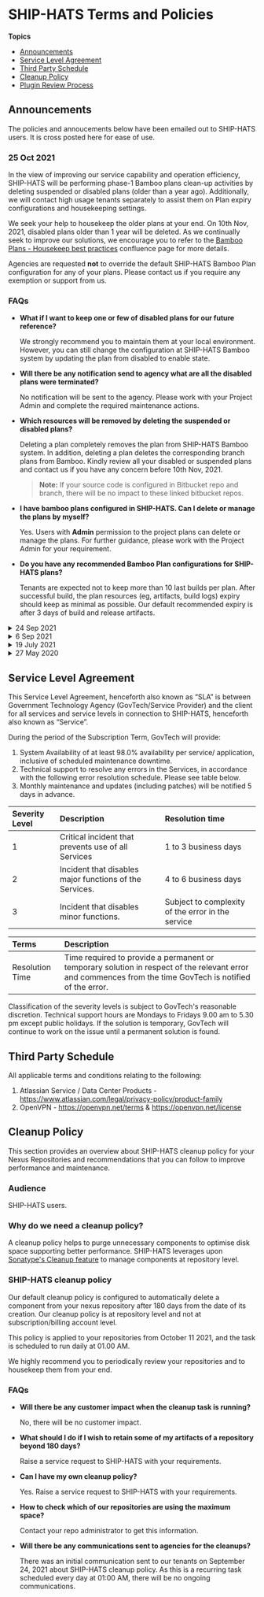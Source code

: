 # SHIP-HATS Terms and Policies

**Topics**
- [Announcements](#announcements)
- [Service Level Agreement](#service-level-agreement)
- [Third Party Schedule](#third-party-schedule)
- [Cleanup Policy](#cleanup-policy)
- [Plugin Review Process]()

## Announcements

The policies and annoucements below have been emailed out to SHIP-HATS users. It is cross posted here for ease of use.

### 25 Oct 2021

In the view of improving our service capability and operation efficiency, SHIP-HATS will be performing phase-1 Bamboo plans clean-up activities by deleting suspended or disabled plans (older than a year ago). Additionally,  we will contact high usage tenants separately to assist them on Plan expiry configurations and housekeeping settings.

We seek your help to housekeep the older plans at your end. On 10th Nov, 2021, disabled plans older than 1 year will be deleted.  As we continually seek to improve our solutions, we encourage you to refer to the [Bamboo Plans - Housekeep best practices](https://confluence.ship.gov.sg/display/SHIP/Bamboo+clean+up+and+best+practices) confluence page for more details.   

Agencies are requested **not** to override the default SHIP-HATS Bamboo Plan configuration for any of your plans. Please contact us if you require any exemption or support from us.  


### FAQs
- **What if I want to keep one or few of disabled plans for our future reference?**

  We strongly recommend you to maintain them at your local environment. However, you can still change the configuration at SHIP-HATS Bamboo system by updating the plan from disabled to enable state.

- **Will there be any notification send to agency what are all the disabled plans were terminated?**

  No notification will be sent to the agency. Please work with your Project Admin and complete the required maintenance actions.

- **Which resources will be removed by deleting the suspended or disabled plans?**
  
  Deleting a plan completely removes the plan from SHIP-HATS Bamboo system. In addition, deleting a plan deletes the corresponding branch plans from Bamboo. Kindly review all your disabled or suspended plans and contact us if you have any concern before 10th Nov, 2021.
  
  >**Note:** If your source code is configured in Bitbucket repo and branch, there will be no impact to these linked bitbucket repos.

- **I have bamboo plans configured in SHIP-HATS. Can I delete or manage the plans by myself?**

  Yes. Users with **Admin** permission to the project plans can delete or manage the plans. For further guidance, please work with the Project Admin for your requirement.

- **Do you have any recommended Bamboo Plan configurations for SHIP-HATS plans?**
  
  Tenants are expected not to keep more than 10 last builds per plan. After successful build, the plan resources (eg, artifacts, build logs) expiry should keep as minimal as possible. Our default recommended expiry is after 3 days of build and release artifacts.

<!--
<details>
 <summary><b>What if I want to keep one or few of disabled plans for our future reference?</b></summary><br />
 We strongly recommend you to housekeep them at your local environment. However, you can still change the configuration at SHIP-HATS Bamboo system by updating the plan from disabled to enable state.
</details>
<br >
<details>
 <summary><b>Will there be any notification send to agency what are all the disabled plans were terminated?</b></summary><br>
No notification will be sent to the agency. Please work with your Project Admin and complete the required housekeeping actions.
</details>
<br >

<details>
 <summary><b>Which resources will be removed by deleting the suspended or disabled plans?</b></summary><br>
Deleting a plan completely removes the plan from SHIP-HATS Bamboo system. In addition, deleting a plan deletes the corresponding branch plans from Bamboo. Kindly review all your disabled or suspended plans and contact us if you have any concern before 10th Nov, 2021.  

<br >
<b>Note:</b> If your source code is configured in Bitbucket repo and branch, there will be no impact to these linked bitbucket repos. 


</details>
<br >

<details>
 <summary><b>I have bamboo plans configured in SHIP-HATS. Can I delete or manage the plans by myself?</b></summary><br>
Yes. Users with <b>Admin</b> permission to the project plans can delete or manage the plans. For further guidance, please work with the Project Admin for your requirement.
</details>
<br >

<details>
 <summary><b>Do you have any recommended Bamboo Plan configurations for SHIP-HATS plans?</b></summary><br>
Tenants are expected not to keep more than 10 last builds per plan. After successful build, the plan resources (eg, artifacts, build logs) expiry should keep as minimal as possible. Our default recommended expiry is after 3 days of build and release artifacts.
</details>
<br >
-->



<!--
<details>
 <summary> 25 Oct 2021</summary><br>
 
 
In the view of improving our service capability and operation efficiency, SHIP-HATS will be performing phase-1 Bamboo plans clean-up activities by deleting suspended or disabled plans (older than a year ago). Additionally,  we will contact high usage tenants separately to assist them on Plan expiry configurations and housekeeping settings.

We seek your help to housekeep the older plans at your end. On 10th Nov ‘21,  disabled plans older than 1 year will be deleted.  As we continually seek to improve our solutions, we encourage you to refer to the [Bamboo Plans - Housekeep best practices](https://confluence.ship.gov.sg/display/SHIP/Bamboo+clean+up+and+best+practices) – the confluence page documentation with more details.   

 
#### FAQs

**1. What if I want to keep one or few of disabled plans for our future reference?**
We strongly recommend you to housekeep them at your local environment. However you can still change the configuration at SHIP-HATS Bamboo system by updating the plan from disabled to enable state.

**2. Will there be any notification send to agency what are all the disabled plans were terminated?**
No notification will be sent to the agency. Please work with your project admin and do necessary housekeeping actions.

**3.What are all the resources will be removed by deleting the suspended or disabled plans?**
Deleting a plan completely removes from SHIP-HATS Bamboo system. FYI deleting a plan also delete its branch plans from Bamboo. [Note: If your source code(s) configured in Bitbucket repo and branch, no impact to these linked bitbucket repos]. Kindly review all your disabled / suspended plans and contact us if you have any concern before 10th Nov ‘21.

**4. I have bamboo plans configured in SHIP-HATS; Am I able to delete or housekeep the plans by myself?**
Yes. Users with “Admin” permission to the project plans; able to perform Delete Plan action. If not, please work with the Project admin for the requested.
Do you have any recommended Bamboo Plan configurations for SHIP-HATS plans?
Tenants are expected not to keep more than 10 last builds per plan. After successful build, the plan resources (eg, artifacts, build logs) expiry should keep as minimal as possible. Our default recommended expiry is after 3 days of build and release artifacts.
 

Agencies are reminded NOT to override the default SHIP-HATS Bamboo Plan configuration for any of your plans. Please contact us if you need any exemption or assist from us.  
 
  </details>
 -->
<details>
 <summary> 24 Sep 2021 </summary><br>
 

SHIP-HATS will be adding a clean-up policy to the Nexus Repositories to remove old binary repos and artifacts published 6 months ago, which will take effect from 11th Oct 2021.  This Policy is aimed at service maintenance and performance improvement. 

From 11th Oct ‘21 onwards, older artifacts in your nexus repositories will be deleted automatically without any notification. We request agencies to do periodical review of repositories and large blobstores and housekeep them at your end.  As we continually seek to improve our solutions, we encourage you to refer to the [Nexus Repository - Cleanup Policies](https://help.sonatype.com/repomanager3/repository-management/cleanup-policies) – the Sonatype documentation with more details. 

Questions? 

For further queries, please contact SHIP-HATS Operation support via email at enquiries_ship@tech.gov.sg, and if you have any feedback on product improvements, feel free to let us know at https://go.gov.sg/she.



#### FAQs

**1. How to check which repositories are using the most space?**

Please contact your repo administrator to have a check on this.   

**2. Will there be any notification send to agency when the older artifacts are purged?**

No notification will be sent to the agency. Please do periodical review and do necessary housekeeping of Repos, images and artifacts at your end. Do contact us if you require any support.

  </details>


<details>
 <summary> 6 Sep 2021 </summary><br>

SHIP-HATS will be implementing an Authenticated Request Limits (Throttling Policy) to Bitbucket service for all tenants, which will take effect from 15th  Sep 2021. This Policy is aimed at improving service stability and performance improvement.

In the view of recent utilization of bitbucket usage patterns, a token bucket algorithm will be introduced to bitbucket users consuming the services. As we continually seek to improve our solutions, we encourage you to refer to the Bitbucket Rate Limiting – the Atlassian documentation with more details.  

**Bitbucket Rate Limiting Policy**

Find below the guideline for tenants with this Rate limiting setting turned ON.
| **Guideline** | **Action Required** |
| -- | -- |
| 1. From 15 Sep ‘21 onwards, Rate limiting will be imposed and token bucket size and token bucket fill rate configured with the default settings.  | Review your build plans and requests regularly. If you are receiving returned error code 429 (ie when too many requests in a given amount of time);  look for the below options to mitigate the impact of rate-limiting </br> - Suggest users to review their code/scripts that the requests are not made in large bursts. </br> - Spread your requests. Use multiple users and split repos to perform the request rather than stick with one user. </br> - Cache API calls for at least a few seconds, and try to avoid making repetitive API calls. </br> - Avoid tight loops by writing scripts that wait for each REST request to finish before a new one is fired.</br>If any of the above doesn’t help, reach out to us SHIP-HATS Service Desk for further advice. |
| 2. Agencies with reasonable bitbucket requests as standard operational. | Nil |
| 3. Agencies are reminded NOT to perform load test or massive requests. | Nil. You will be receiving 429 returned error if your requests exceeded the rate limit configured and do necessary mitigation |

Questions?

For further queries, please contact SHIP-HATS Operation support via email at enquiries_ship@tech.gov.sg, and if you have any feedback on product improvements, feel free to let us know at https://go.gov.sg/she.



**FAQs**

**1. Where and how can we see request counts on our Bitbucket requests (eg. Git, SSH, Push/Pull commits)?**

There is currently no way for end-users to check this. If you experience any issues due to any integration of plugins or tools, contact SHIP-HATS Service Desk team to assess and advise on it.  

**2. Will there be any notification send to agency when rate limit is exceeded?**

No notification will be sent for termination. Please monitor your build plans and responses received on the requests at your end.

**3. Shall I request to increase the rate limit?**

SHIP-HATS will not recommend to increase the rate limit which will have an impact to system stability and performance. Perhaps you may try out the possible mitigation options shared above to reduce the impact. You can reach out to us to assess your use cases and suggest further.  Kindly note that we will assess the need on a case-by-case basis.

 </details>
 
<details>
 <summary> 19 July 2021</summary><br>


SHIP-HATS will be implementing a Fair Usage Policy for the use of Bamboo Elastic Agents, which will take effect from 1st Aug 2021. This Policy is aimed at improving the developer experience so that all our users can run their Bamboo plans in a timely manner.

**Feedback on Bamboo Agent Utilisation**

We reviewed feedback that we have received through various channels such as the DevSatisfaction Survey, and via service tickets that you have raised. We found that common feedback centered around the unavailability of bamboo agents. Since then, we have been monitoring the bamboo agent usage patterns and have been able to work with some of you to spread out your jobs so that most jobs can be picked up quickly. In addition, we have put in place some monitoring tools to centrally monitor bamboo agent utilisation on a regular basis.

**New Fair Usage Policy**

To further reduce bamboo agent waiting times, we are putting in place a Fair Usage Policy with the following guidelines:

| **Guideline** | **Action Required** |
| -- | -- |
| From 1 Aug ‘21 onwards, in order to free up resources for the next build, builds taking more than 500 minutes will be terminated automatically without any notification. | Review build plans regularly and reach out to the Service Desk for any specific use-cases that require more than 500 minutes.  We will assess the need on a case-by-case basis. |
|  2. Agencies are recommended to run jobs in their own CI/CD pipeline, only schedule jobs when necessary during low peak hours. | Nil |
|  3. Agencies are reminded NOT to perform load tests using elastic bamboo agents. | Nil |

As we continually seek to improve our solutions, we encourage you to refer to the confluence page, [Bamboo Elastic Agents – Fair Usage guideline](https://confluence.ship.gov.sg/display/SHIP/Bamboo+elastic+agents+-+fair+usage+guideline) for the **latest** Fair Usage Policy guidelines.

**Questions?**

For further queries, please contact SHIP-HATS Operation support via email at enquiries_ship@tech.gov.sg, and if you have any feedback on product improvements, feel free to let us know at https://go.gov.sg/she.

**FAQs**

**1. We have a scheduled build plan running every month for about 8-9hrs. Can I request for exemption?**

Drop an email to enquiries_ship@tech.gov.sg with more details. Our team will evaluate and advise.

**2. Will there be any notification send to the agency when the build plan is terminated?**

No notification will be sent for termination. Please monitor your build plans regularly and contact us if you require any support.

 </details>
 
<details>
 <summary>  27 May 2020 </summary><br>

As part of our security best practices, please be informed that SHIP will accept VPC endpoint acceptance requests only from GCC Restricted AWS accounts. Service consumers must adhere below the terms and conditions when submitting the VPC end point request to SHIP Service Desk. 

Support request should be raised in SHIP Service Desk by respective project admin (or approved by respective project admin).
Agency should use only **programmatic access** for any VPC end point services connecting with SHIP services.
For non-Restricted accounts; service consumer must seek approval from SHIP team for any new VPC end point requests.  
FYI. New clause will be added in upcoming SHIP Service Agreement which should be formally approved by the agency. For existing approved accounts, SHIP team will make an assessment reach out tenant(s) if required.

Drop us a note if you require any clarifications on this matter.

  </details>

## Service Level Agreement
This Service Level Agreement, henceforth also known as “SLA” is between Government
Technology Agency (GovTech/Service Provider) and the client for all services and service
levels in connection to SHIP-HATS, henceforth also known as “Service”.

During the period of the Subscription Term, GovTech will provide:
1. System Availability of at least 98.0% availability per service/ application, inclusive of
scheduled maintenance downtime.
2. Technical support to resolve any errors in the Services, in accordance with the following
error resolution schedule. Please see table below.
3. Monthly maintenance and updates (including patches) will be notified 5 days in advance.

| Severity Level | Description | Resolution time |
| :------------- | :---------- | :-------------- |
| 1 | Critical incident that prevents use of all Services | 1 to 3 business days |
| 2 | Incident that disables major functions of the Services. | 4 to 6 business days |
| 3 | Incident that disables minor functions. |Subject to complexity of the error in the service |

| Terms | Description |
| :--- | :----------- |
| Resolution Time | Time required to provide a permanent or temporary solution in respect of the relevant error and commences from the time GovTech is notified of the error. |

Classification of the severity levels is subject to GovTech&#39;s reasonable discretion. Technical
support hours are Mondays to Fridays 9.00 am to 5.30 pm except public holidays. If the solution
is temporary, GovTech will continue to work on the issue until a permanent solution is found.

## Third Party Schedule 

All applicable terms and conditions relating to the following: 
1. Atlassian Service / Data Center Products - https://www.atlassian.com/legal/privacy-policy/product-family 
2. OpenVPN - https://openvpn.net/terms  & https://openvpn.net/license 

## Cleanup Policy

This section provides an overview about SHIP-HATS cleanup policy for your Nexus Repositories and recommendations that you can follow to improve performance and maintenance.

### Audience

SHIP-HATS users.

### Why do we need a cleanup policy?

A cleanup policy helps to purge unnecessary components to optimise disk space supporting better performance. SHIP-HATS leverages upon [Sonatype's Cleanup feature](https://help.sonatype.com/repomanager3/repository-management/cleanup-policies) to manage components at repository level.

### SHIP-HATS cleanup policy

Our default cleanup policy is configured to automatically delete a component from your nexus repository after 180 days from the date of its creation. Our cleanup policy is at repository level and not at subscription/billing account level.

This policy is applied to your repositories from October 11 2021, and the task is scheduled to run daily at 01.00 AM.

We highly recommend you to periodically review your repositories and to housekeep them from your end.

### FAQs

- **Will there be any customer impact when the cleanup task is running?**

   No, there will be no customer impact.

- **What should I do if I wish to retain some of my artifacts of a repository beyond 180 days?**

   Raise a service request to SHIP-HATS with your requirements.

- **Can I have my own cleanup policy?**

   Yes. Raise a service request to SHIP-HATS with your requirements.

- **How to check which of our repositories are using the maximum space?**

   Contact your repo administrator to get this information.

- **Will there be any communications sent to agencies for the cleanups?**

   There was an initial communication sent to our tenants on September 24, 2021 about SHIP-HATS cleanup policy. As this is a recurring task scheduled every day at   01:00 AM, there will be no ongoing communications.
